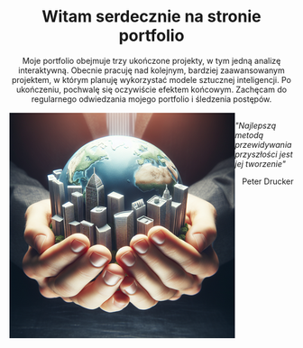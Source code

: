 <header style="margin-bottom: 1rem">
    <h1>Witam serdecznie na stronie portfolio</h1>
    <p>Moje portfolio obejmuje trzy ukończone projekty, w tym jedną analizę interaktywną. Obecnie pracuję nad kolejnym, bardziej zaawansowanym projektem, w którym planuję wykorzystać modele sztucznej inteligencji. Po ukończeniu, pochwalę się oczywiście efektem końcowym. Zachęcam do regularnego odwiedzania mojego portfolio i śledzenia postępów.</p>
</header>
<div style="display: flex">
    <img src='tworzenie_przyszlosci400x400.png' alt='Tworzenie przyszłości'>
    <div style="display: flex, flex-direction: column margin-left: 1rem">
        <p><em>"Najlepszą metodą przewidywania przyszłości jest jej tworzenie"</em></p>
        <p style="text-align: right; margin-top: 0.5rem">Peter Drucker</p>
    </div>
</div>

